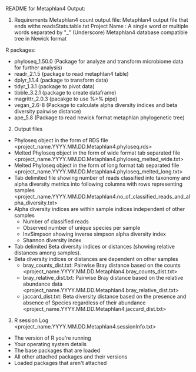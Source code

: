 README for Metaphlan4 Output:

1. Requirements 
Metaphlan4 count output file: Metaphlan4 output file that ends withs readsStats.table.txt 
Project Name : A single word or multiple words separated by "_" (Underscore)
Metaphlan4 database compatible tree in Newick format 

R packages:
- phyloseq_1.50.0 (Package for analyze and transform microbiome data for further analysis)
- readr_2.1.5 (package to read metaphlan4 table)
- dplyr_1.1.4 (package to transform data)
- tidyr_1.3.1 (package to pivot data)
- tibble_3.2.1 (package to create dataframe)
- magrittr_2.0.3 (pacakge to use %>% pipe)
- vegan_2.6-8 (Package to calculate alpha diversity indices and beta diversity pairwise distance)
- ape_5.8 (Package to read newick format metaphlan phylogenetic tree)

2. Output files 
- Phyloseq object in the form of RDS file <project_name.YYYY.MM.DD.Metaphlan4.phyloseq.rds>
- Melted Phyloseq object in the form of wide format tab separated file <project_name.YYYY.MM.DD.Metaphlan4.phyloseq_melted_wide.txt>
- Melted Phyloseq object in the form of long format tab separated file <project_name.YYYY.MM.DD.Metaphlan4.phyloseq_melted_long.txt>
- Tab delimited file showing number of reads classified into taxonomy and alpha diversity metrics into following columns with rows representing samples <project_name.YYYY.MM.DD.Metaphlan4.no_of_classified_reads_and_alpha_diversity.txt>
- Alpha diversity indices are within sample indices independent of other samples
	- Number of classified reads 
	- Observed number of unique species per sample 
	- InvSimpson showing inverse simpson alpha diversity index
	- Shannon diversity index
- Tab delimited Beta diversity indices or distances (showing relative distances among samples).
- Beta diversity indices or distances are dependent on other samples
	- bray_counts_dist.txt: Pairwise Bray distance based on the counts  <project_name.YYYY.MM.DD.Metaphlan4.bray_counts_dist.txt>
	- bray_relative_dist.txt: Pairwise Bray distance based on the relative abundance data <project_name.YYYY.MM.DD.Metaphlan4.bray_relative_dist.txt>
	- jaccard_dist.txt: Beta diversity distance based on the presence and absence of Species regardless of their abundance <project_name.YYYY.MM.DD.Metaphlan4.jaccard_dist.txt>


3. R session Log <project_name.YYYY.MM.DD.Metaphlan4.sessionInfo.txt>
- The version of R you're running
- Your operating system details
- The base packages that are loaded
- All other attached packages and their versions
- Loaded packages that aren't attached

